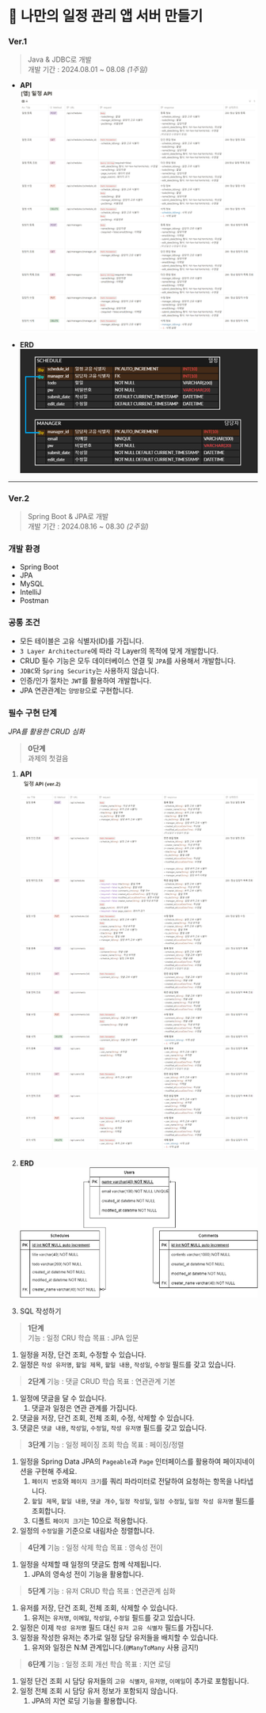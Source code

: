 # 🛞 나만의 일정 관리 앱 서버 만들기


### Ver.1 
> Java & JDBC로 개발  
> 개발 기간 : 2024.08.01 ~ 08.08 *(1주일)*

- **API**  
  ![ver1_API](.\image\ver1_api.png)  


- **ERD**  
  ![ver1_ERD](.\image\ver1_erd.png)  
---
### Ver.2
> Spring Boot & JPA로 개발   
> 개발 기간 : 2024.08.16 ~ 08.30 *(2주일)*

### 개발 환경
- Spring Boot
- JPA
- MySQL
- IntelliJ
- Postman

### 공통 조건
- 모든 테이블은 고유 식별자(ID)를 가집니다.
- `3 Layer Architecture`에 따라 각 Layer의 목적에 맞게 개발합니다.
- CRUD 필수 기능은 모두 데이터베이스 연결 및 `JPA`를 사용해서 개발합니다.
- `JDBC`와 `Spring Security`는 사용하지 않습니다.
- 인증/인가 절차는 `JWT`를 활용하여 개발합니다.
- JPA 연관관계는 `양방향`으로 구현합니다.

### 필수 구현 단계
*JPA를 활용한 CRUD 심화*


> **0단계**  
> 과제의 첫걸음
1. **API**
   ![ver2_API](.\image\ver2_api.png)  


2. **ERD**
   ![ver2_ERD](.\image\ver2_erd.png)


3. SQL 작성하기

> **1단계**  
> 기능 : 일정 CRU
> 학습 목표 : JPA 입문
1. 일정을 저장, 단건 조회, 수정할 수 있습니다.
2. 일정은 `작성 유저명`, `할일 제목`, `할일 내용`, `작성일`, `수정일` 필드를 갖고 있습니다.

> **2단계**
> 기능 : 댓글 CRUD
> 학습 목표 : 연관관계 기본
1. 일정에 댓글을 달 수 있습니다.
    1. 댓글과 일정은 연관 관계를 가집니다.
2. 댓글을 저장, 단건 조회, 전체 조회, 수정, 삭제할 수 있습니다.
3. 댓글은 `댓글 내용`, `작성일`, `수정일`, `작성 유저명` 필드를 갖고 있습니다.

> **3단계**
> 기능 : 일정 페이징 조회
> 학습 목표 : 페이징/정렬
1. 일정을 Spring Data JPA의 `Pageable`과 `Page` 인터페이스를 활용하여 페이지네이션을 구현해 주세요.
    1. `페이지 번호`와 `페이지 크기`를 쿼리 파라미터로 전달하여 요청하는 항목을 나타냅니다.
    2. `할일 제목`, `할일 내용`, `댓글 개수`, `일정 작성일`, `일정 수정일`, `일정 작성 유저명` 필드를 조회합니다.
    3. 디폴트 `페이지 크기`는 10으로 적용합니다.
2. 일정의 `수정일`을 기준으로 내림차순 정렬합니다.

> **4단계**
> 기능 : 일정 삭제
> 학습 목표 : 영속성 전이
1. 일정을 삭제할 때 일정의 댓글도 함께 삭제됩니다.
    1. JPA의 영속성 전이 기능을 활용합니다.

> **5단계**
> 기능 : 유저 CRUD
> 학습 목표 : 연관관계 심화
1. 유저를 저장, 단건 조회, 전체 조회, 삭제할 수 있습니다.
    1. 유저는 `유저명`, `이메일`, `작성일`, `수정일` 필드를 갖고 있습니다.
2. 일정은 이제 `작성 유저명` 필드 대신 `유저 고유 식별자` 필드를 가집니다.
3. 일정을 작성한 유저는 추가로 일정 담당 유저들을 배치할 수 있습니다.
    1. 유저와 일정은 N:M 관계입니다.(`@ManyToMany` 사용 금지!)

> **6단계**
> 기능 : 일정 조회 개선
> 학습 목표 : 지연 로딩
1. 일정 단건 조회 시 담당 유저들의 `고유 식별자`, `유저명`, `이메일`이 추가로 포함됩니다.
2. 일정 전체 조회 시 담당 유저 정보가 포함되지 않습니다.
    1. JPA의 지연 로딩 기능을 활용합니다.